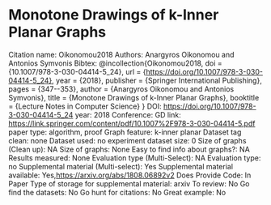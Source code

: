 # Monotone Drawings of k-Inner Planar Graphs

Citation name: Oikonomou2018
Authors: Anargyros Oikonomou and Antonios Symvonis
Bibtex: @incollection{Oikonomou2018,
doi = {10.1007/978-3-030-04414-5_24},
url = {https://doi.org/10.1007/978-3-030-04414-5_24},
year = {2018},
publisher = {Springer International Publishing},
pages = {347--353},
author = {Anargyros Oikonomou and Antonios Symvonis},
title = {Monotone Drawings of k-Inner Planar Graphs},
booktitle = {Lecture Notes in Computer Science}
}
DOI: https://doi.org/10.1007/978-3-030-04414-5_24
year: 2018
Conference: GD
link: https://link.springer.com/content/pdf/10.1007%2F978-3-030-04414-5.pdf
paper type: algorithm, proof
Graph feature: k-inner planar
Dataset tag clean: none
Dataset used: no experiment
dataset size: 0
Size of graphs (Clean up): NA
Size of graphs: None
Easy to find info about graphs?: NA
Results measured: None
Evaluation type (Multi-Select): NA
Evaluation type: no
Supplemental material (Multi-select): Yes
Supplemental material available: Yes,https://arxiv.org/abs/1808.06892v2
Does Provide Code: In Paper
Type of storage for supplemental material: arxiv
To review: No
Go find the datasets: No
Go hunt for citations: No
Great example: No